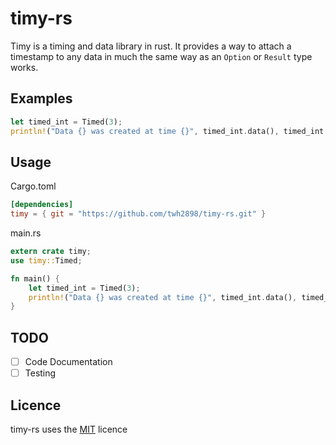 # timy-rs

Timy is a timing and data library in rust. It provides a way to attach a
timestamp to any data in much the same way as an `Option` or `Result` type
works.

## Examples

```rust
let timed_int = Timed(3);
println!("Data {} was created at time {}", timed_int.data(), timed_int.timestamp());
```

## Usage

Cargo.toml
```toml
[dependencies]
timy = { git = "https://github.com/twh2898/timy-rs.git" }
```

main.rs
```rust
extern crate timy;
use timy::Timed;

fn main() {
	let timed_int = Timed(3);
	println!("Data {} was created at time {}", timed_int.data(), timed_int.timestamp());
}
```

## TODO

- [ ] Code Documentation
- [ ] Testing

## Licence

timy-rs uses the [MIT](LICENCE) licence
